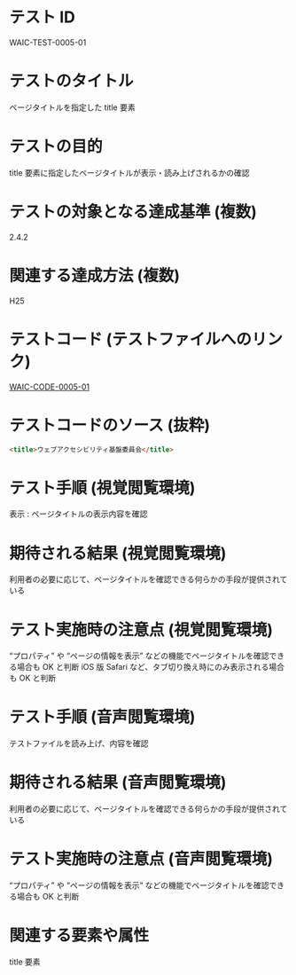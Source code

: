 

# テスト ID
WAIC-TEST-0005-01

# テストのタイトル
ページタイトルを指定した title 要素

# テストの目的
title 要素に指定したページタイトルが表示・読み上げされるかの確認

# テストの対象となる達成基準 (複数)
2.4.2

# 関連する達成方法 (複数)
H25

# テストコード (テストファイルへのリンク)
[WAIC-CODE-0005-01](https://waic.github.io/as_test/WAIC-CODE/WAIC-CODE-0005-01.html)

# テストコードのソース (抜粋)
```html
<title>ウェブアクセシビリティ基盤委員会</title>

```
# テスト手順 (視覚閲覧環境)
表示 : ページタイトルの表示内容を確認

# 期待される結果 (視覚閲覧環境)
利用者の必要に応じて、ページタイトルを確認できる何らかの手段が提供されている

# テスト実施時の注意点 (視覚閲覧環境)
“プロパティ” や “ページの情報を表示” などの機能でページタイトルを確認できる場合も OK と判断
iOS 版 Safari など、タブ切り換え時にのみ表示される場合も OK と判断

# テスト手順 (音声閲覧環境)
テストファイルを読み上げ、内容を確認

# 期待される結果 (音声閲覧環境)
利用者の必要に応じて、ページタイトルを確認できる何らかの手段が提供されている

# テスト実施時の注意点 (音声閲覧環境)
“プロパティ” や “ページの情報を表示” などの機能でページタイトルを確認できる場合も OK と判断

# 関連する要素や属性
title 要素


